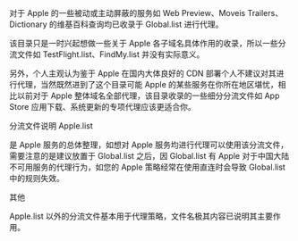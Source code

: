 对于 Apple 的一些被动或主动屏蔽的服务如 Web Preview、Moveis Trailers、Dictionary 的维基百科查询均已收录于 Global.list 进行代理。

该目录只是一时兴起想做一些关于 Apple 各子域名具体作用的收录，所以一些分流文件如 TestFlight.list、FindMy.list 并没有实际意义。

另外，个人主观认为鉴于 Apple 在国内大体良好的 CDN 部署个人不建议对其进行代理，当然既然进到了这个目录可能 Apple 的某些服务在你所在地区堪忧，相比以前对于 Apple 整体域名全部代理，该目录收录的一些细分分流文件如 App Store 应用下载、系统更新的专项代理应该更适合你。

分流文件说明
Apple.list

是 Apple 服务的总体整理，如想对 Apple 服务均进行代理可以使用该分流文件，需要注意的是建议放置于 Global.list 之后，因 Global.list 有 Apple 对于中国大陆不可用服务的代理行为，如您的 Apple 策略经常在使用直连时会导致 Global.list 中的规则失效。

其他

Apple.list 以外的分流文件基本用于代理策略，文件名极其内容已说明其主要作用。
